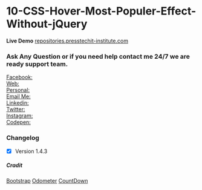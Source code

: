 # 10-CSS-Hover-Most-Populer-Effect-Without-jQuery

**Live Demo**
[repositories.presstechit-institute.com](http://repositories.presstechit-institute.com/10-CSS-Hover-Most-Populer-Effect-Without-jQuery/)


### Ask Any Question or if you need help contact me 24/7 we are ready support team.

[Facebook:](https://www.facebook.com/PMPROSANTA0)<br />
[Web:](http://presstechit-institute.com/)\
[Personal:](http://pm-prosanto.themefusions.com/)\
[Email Me:](mailto:prosantomazumder@gmail.com)\
[Linkedin:](https://www.linkedin.com/in/prosantomazumder/)\
[Twitter:](https://twitter.com/prosantomazumd1)\
[Instagram:](https://www.instagram.com/prosantomazumder/)\
[Codepen:](https://codepen.io/ProsantaMazumder)


### Changelog
- [x] Version 1.4.3

##### Cradit
[Bootstrap](https://getbootstrap.com/)
[Odometer](https://github.hubspot.com/odometer/docs/welcome/)
[CountDown](https://Thanksto@FagnerMartinsBrack.com)
